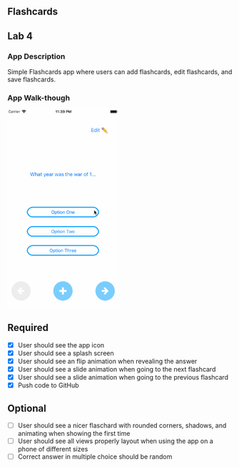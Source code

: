 ## Flashcards

## Lab 4

### App Description
Simple Flashcards app where users can add flashcards, edit flashcards, and save flashcards.

### App Walk-though
<img src="https://raw.githubusercontent.com/kaspak/Flashcards/master/Lab4.gif" width=250><br>

## Required
- [x] User should see the app icon 
- [x] User should see a splash screen
- [x] User should see an flip animation when revealing the answer
- [x] User should see a slide animation when going to the next flashcard
- [x] User should see a slide animation when going to the previous flashcard
- [x] Push code to GitHub
## Optional
- [ ] User should see a nicer flaschard with rounded corners, shadows, and animating when showing the first time
- [ ] User should see all views properly layout when using the app on a phone of different sizes
- [ ] Correct answer in multiple choice should be random
